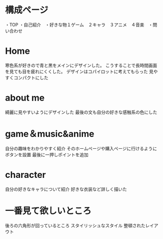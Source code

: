 # 構成ページ
・TOP ・自己紹介　・好きな物１ゲーム　２キャラ　３アニメ　４音楽　・問い合わせ
# Home
寒色系が好きので青と黒をメインにデザインした。
こうすることで長時間画面を見ても目を疲れにくくした。
デザインはコパイロットに考えてもらった
見やすくコンパクトにした
# about me
綺麗に見やすいようにデザインした
最後の文も自分の好きな感触系の色にした
# game＆music&anime
自分の趣味をわかりやすく紹介
そのホームページや購入ページに行けるようにボタンを設置
最後に一押しポイントを追加
# character
自分の好きなキャラについて紹介
好きな衣装など詳しく描いた
# 一番見て欲しいところ
後ろの六角形が回っているところ
スタイリッシュなスタイル
整頓されたレイアウト
